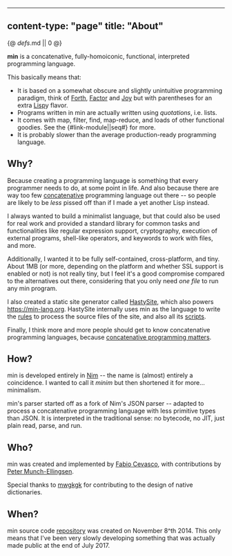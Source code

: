 -----
content-type: "page"
title: "About"
-----
{@ _defs_.md || 0 @}

**min** is a concatenative, fully-homoiconic, functional, interpreted programming language. 

This basically means that:

* It is based on a somewhat obscure and slightly unintuitive programming paradigm, think of [Forth](http://www.forth.org/), [Factor](http://factorcode.org/) and [Joy](http://www.kevinalbrecht.com/code/joy-mirror/) but with parentheses for an extra [Lisp](https://common-lisp.net/)y flavor.
* Programs written in min are actually written using *quotations*, i.e. lists.
* It comes with map, filter, find, map-reduce, and loads of other functional goodies. See the {#link-module||seq#} for more.
* It is probably slower than the average production-ready programming language.

## Why?

Because creating a programming language is something that every programmer needs to do, at some point in life. And also because there are way too few [concatenative](http://concatenative.org/wiki/view/Front%20Page) programming language out there -- so people are likely to be _less_ pissed off than if I made a yet another Lisp instead.

I always wanted to build a minimalist language, but that could also be used for real work and provided a standard library for common tasks and functionalities like regular expression support, cryptography, execution of external programs, shell-like operators, and keywords to work with files, and more.

Additionally, I wanted it to be fully self-contained, cross-platform, and tiny. About 1MB (or more, depending on the platform and whether SSL support is enabled or not) is not really tiny, but I feel it's a good compromise compared to the alternatives out there, considering that you only need _one file_ to run any min program.

 I also created a static site generator called [HastySite](https://github.com/h3rald/hastysite), which also powers <https://min-lang.org>. HastySite internally uses min as the language to write the [rules](https://github.com/h3rald/min/blob/master/site/rules.min) to process the source files of the site, and also all its [scripts](https://github.com/h3rald/min/tree/master/site/scripts).

Finally, I think more and more people should get to know concatenative programming languages, because [concatenative programming matters](http://evincarofautumn.blogspot.it/2012/02/why-concatenative-programming-matters.html).

## How?

min is developed entirely in [Nim](https://nim-lang.org) -- the name is (almost) entirely a coincidence. I wanted to call it _minim_ but then shortened it for more... minimalism.

min's parser started off as a fork of Nim's JSON parser -- adapted to process a concatenative programming language with less primitive types than JSON. It is interpreted in the traditional sense: no bytecode, no JIT, just plain read, parse, and run. 

## Who?

min was created and implemented by [Fabio Cevasco](https://h3rald.com), with contributions by [Peter Munch-Ellingsen](https://peterme.net).

Special thanks to [mwgkgk](https://github.com/mwgkgk) for contributing to the design of native dictionaries.

## When?

min source code [repository](https://github.com/h3rald/min) was created on November 8^th 2014. This only means that I've been very slowly developing something that was actually made public at the end of July 2017.
